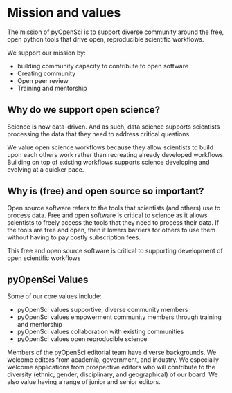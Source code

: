 # Mission and values

The mission of pyOpenSci is to support diverse community around the free, open 
python tools that drive open, reproducible scientific workflows. 

We support our mission by:

* building community capacity to contribute to open software
* Creating community 
* Open peer review
* Training and mentorship

## Why do we support open science?

Science is now data-driven. And as such, data science supports scientists 
processing the data that they need to address critical questions.

We value open science workflows because they allow scientists to build upon each 
others work rather than recreating already developed workflows. Building on 
top of existing workflows supports science developing and evolving at a quicker pace. 

## Why is (free) and open source so important?

Open source software refers to the tools that scientists (and others) use to 
process data. Free and open software is critical to science as it allows 
scientists to freely access the tools that they need to process their data. 
If the tools are free and open, then it lowers barriers for others to use them
without having to pay costly subscription fees. 

This free and open source software is critical to supporting development of 
open scientific workflows


## pyOpenSci Values

Some of our core values include:

* pyOpenSci values supportive, diverse community members
* pyOpenSci values empowerment community members through training and mentorship
* pyOpenSci values collaboration with existing communities
* pyOpenSci values open reproducible science


Members of the pyOpenSci editorial team have diverse backgrounds. We welcome editors from academia, government, and industry. We especially welcome applications from prospective editors who will contribute to the diversity (ethnic, gender, disciplinary, and geographical) of our board. We also value having a range of junior and senior editors.